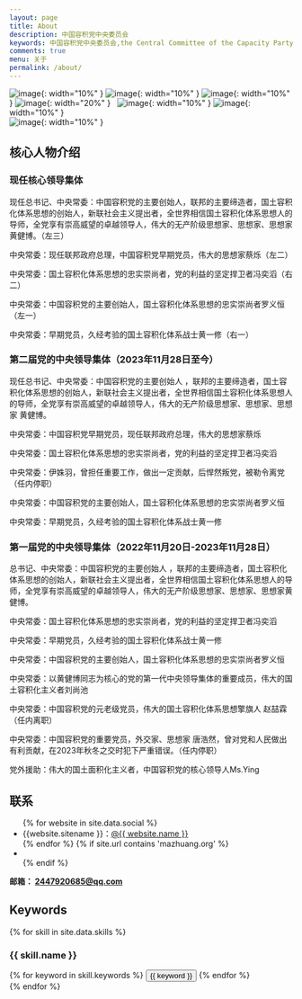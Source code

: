 ```yaml
---
layout: page
title: About
description: 中国容积党中央委员会
keywords: 中国容积党中央委员会,the Central Committee of the Capacity Party of China
comments: true
menu: 关于
permalink: /about/
---
```


 ![image](https://pic.imgdb.cn/item/66e802dbd9c307b7e93b45f8.png){: width="10%" }
 ![image](https://pic.imgdb.cn/item/66e802dcd9c307b7e93b46ba.png){: width="10%" }
 ![image](https://pic.imgdb.cn/item/66e8029ed9c307b7e93b0747.png){: width="10%" } 
 ![image](https://pic.imgdb.cn/item/66a23130d9c307b7e961a817.png){: width="20%" }&nbsp;&nbsp;
 ![image](https://pic.imgdb.cn/item/66e802b7d9c307b7e93b21fd.png){: width="10%" }
 ![image](https://pic.imgdb.cn/item/66e802dbd9c307b7e93b464b.png){: width="10%" }  
 ![image](https://pic.imgdb.cn/item/66e802dcd9c307b7e93b4703.png){: width="10%" } 


## 核心人物介绍
### 现任核心领导集体
现任总书记、中央常委：中国容积党的主要创始人，联邦的主要缔造者，国土容积化体系思想的创始人，新联社会主义提出者，全世界相信国土容积化体系思想人的导师，全党享有崇高威望的卓越领导人，伟大的无产阶级思想家、思想家、思想家 黄健博。（左三）  

中央常委：现任联邦政府总理，中国容积党早期党员，伟大的思想家蔡烁（左二）

中央常委：国土容积化体系思想的忠实崇尚者，党的利益的坚定捍卫者冯奕滔（右二）

中央常委：中国容积党的主要创始人，国土容积化体系思想的忠实崇尚者罗义恒（左一）

中央常委：早期党员，久经考验的国土容积化体系战士黄一修（右一）

### 第二届党的中央领导集体（2023年11月28日至今）
现任总书记、中央常委：中国容积党的主要创始人 ，联邦的主要缔造者，国土容积化体系思想的创始人，新联社会主义提出者，全世界相信国土容积化体系思想人的导师，全党享有崇高威望的卓越领导人，伟大的无产阶级思想家、思想家、思想家 黄健博。  

中央常委：中国容积党早期党员，现任联邦政府总理，伟大的思想家蔡烁

中央常委：国土容积化体系思想的忠实崇尚者，党的利益的坚定捍卫者冯奕滔

中央常委：伊姝羽，曾担任重要工作，做出一定贡献，后悍然叛党，被勒令离党（任内停职）

中央常委：中国容积党的主要创始人，国土容积化体系思想的忠实崇尚者罗义恒

中央常委：早期党员，久经考验的国土容积化体系战士黄一修
### 第一届党的中央领导集体（2022年11月20日-2023年11月28日）
总书记、中央常委：中国容积党的主要创始人 ，联邦的主要缔造者，国土容积化体系思想的创始人，新联社会主义提出者，全世界相信国土容积化体系思想人的导师，全党享有崇高威望的卓越领导人，伟大的无产阶级思想家、思想家、思想家黄健博。  

中央常委：国土容积化体系思想的忠实崇尚者，党的利益的坚定捍卫者冯奕滔

中央常委：早期党员，久经考验的国土容积化体系战士黄一修

中央常委：中国容积党的主要创始人，国土容积化体系思想的忠实崇尚者罗义恒

中央常委：以黄健博同志为核心的党的第一代中央领导集体的重要成员，伟大的国土容积化主义者刘尚池

中央常委：中国容积党的元老级党员，伟大的国土容积化体系思想擎旗人 赵喆霖（任内离职）

中央常委：中国容积党的重要党员，外交家、思想家 唐浩然，曾对党和人民做出有利贡献，在2023年秋冬之交时犯下严重错误。（任内停职）

党外援助：伟大的国土面积化主义者，中国容积党的核心领导人Ms.Ying





## 联系

<ul>
{% for website in site.data.social %}
<li>{{website.sitename }}：<a href="{{ website.url }}" target="_blank">@{{ website.name }}</a></li>
{% endfor %}
{% if site.url contains 'mazhuang.org' %}
<li>
</li>
{% endif %}
</ul>

<b>邮箱： <a href="mailto:2447920685@qq.com">2447920685@qq.com</a></b>

## Keywords

{% for skill in site.data.skills %}
### {{ skill.name }}
<div class="btn-inline">
{% for keyword in skill.keywords %}
<button class="btn btn-outline" type="button">{{ keyword }}</button>
{% endfor %}
</div>
{% endfor %}
